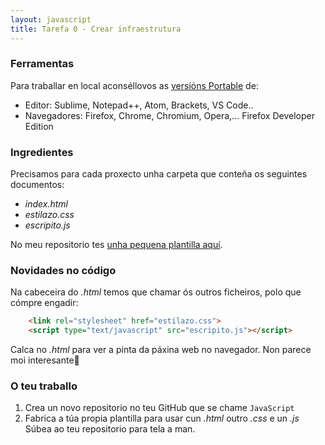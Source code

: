 ```yaml
---
layout: javascript
title: Tarefa 0 - Crear infraestrutura 
---
```

### Ferramentas

Para traballar en local aconséllovos as [versións Portable](https://portableapps.com) de:

- Editor: Sublime, Notepad++, Atom, Brackets, VS Code.. 
- Navegadores: Firefox, Chrome, Chromium, Opera,... Firefox Developer Edition

### Ingredientes

  Precisamos para cada proxecto unha carpeta que conteña os seguintes documentos:

- *index.html*
- *estilazo.css*
- *escripito.js*

No meu repositorio tes [unha pequena plantilla aquí](https://github.com/irocho/exerciciosJavascript/tree/master/exemplojs).

### Novidades no código

Na cabeceira do *.html* temos que chamar ós outros ficheiros, polo que cómpre engadir:

```html
    <link rel="stylesheet" href="estilazo.css">
    <script type="text/javascript" src="escripito.js"></script>
```


Calca no *.html* para ver a pinta da páxina web no navegador. Non parece moi interesante🤷

### O teu traballo

1. Crea un novo repositorio no teu GitHub que se chame `JavaScript`
2. Fabrica a túa propia plantilla para usar  cun *.html* outro *.css* e un *.js* Súbea ao teu repositorio para tela a man.